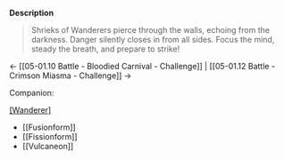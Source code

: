 **Description**
> Shrieks of Wanderers pierce through the walls, echoing from the darkness. Danger silently closes in from all sides. Focus the mind, steady the breath, and prepare to strike!

← [[05-01.10 Battle - Bloodied Carnival - Challenge]] | [[05-01.12 Battle - Crimson Miasma - Challenge]] →

Companion: 

[[Wanderer]](s)
* [[Fusionform]]
* [[Fissionform]]
* [[Vulcaneon]]